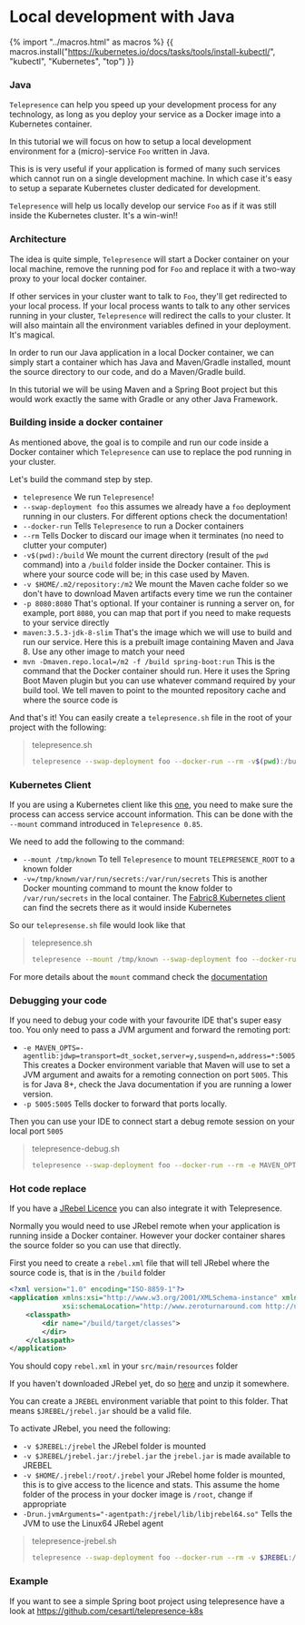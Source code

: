 # Local development with Java

{% import "../macros.html" as macros %}
{{ macros.install("https://kubernetes.io/docs/tasks/tools/install-kubectl/", "kubectl", "Kubernetes", "top") }}

### Java

`Telepresence` can help you speed up your development process for any technology, as long as you deploy your service as a Docker image into a Kubernetes container.

In this tutorial we will focus on how to setup a local development environment for a (micro)-service `Foo` written in Java.

This is is very useful if your application is formed of many such services which cannot run on a single development machine. In which case it's easy to setup a separate Kubernetes cluster dedicated for development.

`Telepresence` will help us locally develop our service `Foo` as if it was still inside the Kubernetes cluster. It's a win-win!!

### Architecture

The idea is quite simple, `Telepresence` will start a Docker container on your local machine, remove the running pod for `Foo` and replace it with a two-way proxy to your local docker container.

If other services in your cluster want to talk to `Foo`, they'll get redirected to your local process. If your local process wants to talk to any other services running in your cluster, `Telepresence` will redirect the calls to your cluster.
It will also maintain all the environment variables defined in your deployment. It's magical.

In order to run our Java application in a local Docker container, we can simply start a container which has Java and Maven/Gradle installed, mount the source directory to our code, and do a Maven/Gradle build.

In this tutorial we will be using Maven and a Spring Boot project but this would work exactly the same with Gradle or any other Java Framework.

### Building inside a docker container

As mentioned above, the goal is to compile and run our code inside a Docker container which `Telepresence` can use to replace the pod running in your cluster.

Let's build the command step by step.

* `telepresence` We run `Telepresence`!
* `--swap-deployment foo` this assumes we already have a `foo` deployment running in our clusters. For different options check the documentation!
* `--docker-run` Tells `Telepresence` to run a Docker containers
* `--rm` Tells Docker to discard our image when it terminates (no need to clutter your computer)
* `-v$(pwd):/build` We mount the current directory (result of the `pwd` command) into a `/build` folder inside the Docker container. This is where your source code will be; in this case used by Maven.
* `-v $HOME/.m2/repository:/m2` We mount the Maven cache folder so we don't have to download Maven artifacts every time we run the container
* `-p 8080:8080` That's optional. If your container is running a server on, for example, port `8080`, you can map that port if you need to make requests to your service directly
* `maven:3.5.3-jdk-8-slim` That's the image which we will use to build and run our service. Here this is a prebuilt image containing Maven and Java 8. Use any other image to match your need
* `mvn -Dmaven.repo.local=/m2 -f /build spring-boot:run` This is the command that the Docker container should run. Here it uses the Spring Boot Maven plugin but you can use whatever command required by your build tool. We tell maven to point to the mounted repository cache and where the source code is

And that's it! You can easily create a `telepresence.sh` file in the root of your project with the following:

> telepresence.sh
> ```bash
> telepresence --swap-deployment foo --docker-run --rm -v$(pwd):/build -v $HOME/.m2/repository:/m2 -p 8080:8080 maven-build:jdk8 mvn -Dmaven.repo.local=/m2 -f /build spring-boot:run
>
> ```

### Kubernetes Client

If you are using a Kubernetes client like this [one](https://github.com/fabric8io/kubernetes-client), you need to make sure the process can access service account information. This can be done with the `--mount` command introduced in `Telepresence 0.85`.

We need to add the following to the command:

* `--mount /tmp/known` To tell `Telepresence` to mount `TELEPRESENCE_ROOT` to a known folder
* `-v=/tmp/known/var/run/secrets:/var/run/secrets` This is another Docker mounting command to mount the know folder to `/var/run/secrets` in the local container. The [Fabric8 Kubernetes client](https://github.com/fabric8io/kubernetes-client) can find the secrets there as it would inside Kubernetes

So our `telepresense.sh` file would look like that

> telepresence.sh
> ```bash
> telepresence --mount /tmp/known --swap-deployment foo --docker-run --rm -v$(pwd):/build -v $HOME/.m2/repository:/m2 -v=/tmp/known/var/run/secrets:/var/run/secrets -p 8080:8080 maven-build:jdk8 mvn -Dmaven.repo.local=/m2 -f /build spring-boot:run
>
> ```

For more details about the `mount` command check the [documentation](/howto/volumes.html)

### Debugging your code

If you need to debug your code with your favourite IDE that's super easy too. You only need to pass a JVM argument and forward the remoting port:

* `-e MAVEN_OPTS=-agentlib:jdwp=transport=dt_socket,server=y,suspend=n,address=*:5005` This creates a Docker environment variable that Maven will use to set a JVM argument and awaits for a remoting connection on port `5005`. This is for Java 8+, check the Java documentation if you are running a lower version.
* `-p 5005:5005` Tells docker to forward that ports locally.

Then you can use your IDE to connect start a debug remote session on your local port `5005`

> telepresence-debug.sh
> ```bash
> telepresence --swap-deployment foo --docker-run --rm -e MAVEN_OPTS=-agentlib:jdwp=transport=dt_socket,server=y,suspend=n,address=*:5005 -v$(pwd):/build -v $HOME/.m2/repository:/m2 -p 8080:8080 -p 5005:5005 maven-build:jdk8 mvn -Dmaven.repo.local=/m2 -f /build spring-boot:run
>
> ```

### Hot code replace

If you have a [JRebel Licence](https://zeroturnaround.com/software/jrebel/) you can also integrate it with Telepresence.

Normally you would need to use JRebel remote when your application is running inside a Docker container. However your docker container shares the source folder so you can use that directly.

First you need to create a `rebel.xml` file that will tell JRebel where the source code is, that is in the `/build` folder

```xml
<?xml version="1.0" encoding="ISO-8859-1"?>
<application xmlns:xsi="http://www.w3.org/2001/XMLSchema-instance" xmlns="http://www.zeroturnaround.com"
             xsi:schemaLocation="http://www.zeroturnaround.com http://update.zeroturnaround.com/jrebel/rebel-2_1.xsd">
    <classpath>
        <dir name="/build/target/classes">
        </dir>
    </classpath>
</application>
```

You should copy `rebel.xml` in your `src/main/resources` folder

If you haven't downloaded JRebel yet, do so [here](https://zeroturnaround.com/software/jrebel/download/) and unzip it somewhere.

You can create a `JREBEL` environment variable that point to this folder. That means `$JREBEL/jrebel.jar` should be a valid file.

To activate JRebel, you need the following:

* `-v $JREBEL:/jrebel` the JRebel folder is mounted
* `-v $JREBEL/jrebel.jar:/jrebel.jar` the `jrebel.jar` is made available to JREBEL
* `-v $HOME/.jrebel:/root/.jrebel` your JRebel home folder is mounted, this is to give access to the licence and stats. This assume the home folder of the process in your docker image is `/root`, change if appropriate
* `-Drun.jvmArguments="-agentpath:/jrebel/lib/libjrebel64.so"` Tells the JVM to use the Linux64 JRebel agent

> telepresence-jrebel.sh
> ```bash
> telepresence --swap-deployment foo --docker-run --rm -v $JREBEL:/jrebel -v $JREBEL/jrebel.jar:/jrebel.jar -v $HOME/.jrebel:/root/.jrebel -v$(pwd):/build -v $HOME/.m2/repository:/m2 -p 8080:8080 maven-build:jdk8 mvn -Drun.jvmArguments="-agentpath:/jrebel/lib/libjrebel64.so" -Dmaven.repo.local=/m2 -f /build spring-boot:run
>
> ```

### Example
If you want to see a simple Spring boot project using telepresence have a look at https://github.com/cesartl/telepresence-k8s
